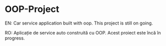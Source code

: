 # OOP-Project
EN:
Car service application built with oop.
This project is still on going.

RO:
Aplicație de service auto construită cu OOP.
Acest proiect este încă în progress.
